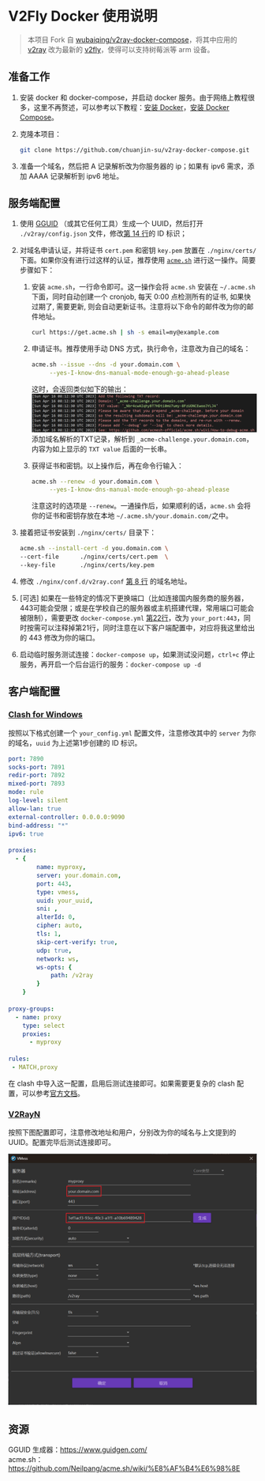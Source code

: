 # V2Fly Docker 使用说明

> 本项目 Fork 自 [wubaiqing/v2ray-docker-compose](https://github.com/wubaiqing/v2ray-docker-compose)，将其中应用的 [v2ray](https://hub.docker.com/r/v2ray/official/) 改为最新的 [v2fly](https://hub.docker.com/r/v2fly/v2fly-core)，使得可以支持树莓派等 arm 设备。

## 准备工作

1. 安装 docker 和 docker-compose，并启动 docker 服务。由于网络上教程很多，这里不再赘述，可以参考以下教程：[安装 Docker](https://yeasy.gitbook.io/docker_practice/install)，[安装 Docker Compose](https://yeasy.gitbook.io/docker_practice/compose/install)。

1. 克隆本项目：
    ```bash
    git clone https://github.com/chuanjin-su/v2ray-docker-compose.git
    ```

1. 准备一个域名，然后把 A 记录解析改为你服务器的 ip；如果有 ipv6 需求，添加 AAAA 记录解析到 ipv6 地址。

## 服务端配置

1. 使用 [GGUID](https://www.guidgen.com/) （或其它任何工具）生成一个 UUID，然后打开 `./v2ray/config.json` 文件，修改[第 14 行](./v2ray/config.json#L14)的 ID 标识；

1. 对域名申请认证，并将证书 `cert.pem` 和密钥 `key.pem` 放置在 `./nginx/certs/` 下面。如果你没有进行过这样的认证，推荐使用 [`acme.sh`](https://github.com/Neilpang/acme.sh/wiki/%E8%AF%B4%E6%98%8E) 进行这一操作。简要步骤如下：

    1. 安装 `acme.sh`，一行命令即可。这一操作会将 `acme.sh` 安装在 `~/.acme.sh` 下面，同时自动创建一个 cronjob, 每天 0:00 点检测所有的证书, 如果快过期了, 需要更新, 则会自动更新证书。注意将以下命令的邮件改为你的邮件地址。
        ```bash
        curl https://get.acme.sh | sh -s email=my@example.com
        ```

    1. 申请证书。推荐使用手动 DNS 方式，执行命令，注意改为自己的域名：
        ```bash
        acme.sh --issue --dns -d your.domain.com \
             --yes-I-know-dns-manual-mode-enough-go-ahead-please
        ```
        这时，会返回类似如下的输出：
        ![](./images/acme.png)
        添加域名解析的TXT记录，解析到 `_acme-challenge.your.domain.com`，内容为如上显示的 `TXT value` 后面的一长串。

    1. 获得证书和密钥。以上操作后，再在命令行输入：
        ```bash
        acme.sh --renew -d your.domain.com \
             --yes-I-know-dns-manual-mode-enough-go-ahead-please
        ```
        注意这时的选项是 `--renew`。一通操作后，如果顺利的话，`acme.sh` 会将你的证书和密钥存放在本地 `~/.acme.sh/your.domain.com/`之中。

1. 接着把证书安装到 `./nginx/certs/` 目录下：
    ```bash
    acme.sh --install-cert -d you.domain.com \
    --cert-file      ./nginx/certs/cert.pem  \
    --key-file       ./nginx/certs/key.pem
    ```

1. 修改 `./nginx/conf.d/v2ray.conf` [第 8 行](./nginx/conf.d/v2ray.conf#L8) 的域名地址。

1. [可选] 如果在一些特定的情况下更换端口（比如连接国内服务商的服务器，443可能会受限；或是在学校自己的服务器或主机搭建代理，常用端口可能会被限制），需要更改 `docker-compose.yml` [第22行](./docker-compose.yml#L22)，改为 `your_port:443`，同时按需可以注释掉第21行，同时注意在以下客户端配置中，对应将我这里给出的 443 修改为你的端口。

1. 启动临时服务测试连接：`docker-compose up`，如果测试没问题，`ctrl+c` 停止服务，再开启一个后台运行的服务：`docker-compose up -d`

## 客户端配置

### [Clash for Windows](https://github.com/Fndroid/clash_for_windows_pkg/releases)

按照以下格式创建一个 `your_config.yml` 配置文件，注意修改其中的 `server` 为你的域名，`uuid` 为上述第1步创建的 ID 标识。
```yml
port: 7890
socks-port: 7891
redir-port: 7892
mixed-port: 7893
mode: rule
log-level: silent
allow-lan: true
external-controller: 0.0.0.0:9090
bind-address: "*"
ipv6: true

proxies:
  - {
        name: myproxy,
        server: your.domain.com,
        port: 443,
        type: vmess,
        uuid: your_uuid,
        sni: ,
        alterId: 0,
        cipher: auto,
        tls: 1,
        skip-cert-verify: true,
        udp: true,
        network: ws,
        ws-opts: {
            path: /v2ray
        }
    }

proxy-groups:
  - name: proxy
    type: select
    proxies:
      - myproxy

rules:
 - MATCH,proxy
```
在 clash 中导入这一配置，启用后测试连接即可。如果需要更复杂的 clash 配置，可以参考[官方文档](https://github.com/Dreamacro/clash/wiki/configuration)。

### [V2RayN](https://github.com/2dust/v2rayN/releases)

按照下图配置即可，注意修改地址和用户，分别改为你的域名与上文提到的 UUID。配置完毕后测试连接即可。

![](./images/v2rayN.png)

## 资源

GGUID 生成器：https://www.guidgen.com/   
acme.sh：https://github.com/Neilpang/acme.sh/wiki/%E8%AF%B4%E6%98%8E